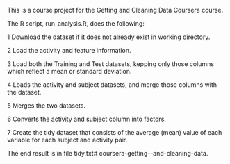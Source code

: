This is a course project for the Getting and Cleaning Data Coursera course.

The R script, run_analysis.R, does the following:

1 Download the dataset if it does not already exist in working directory.

2 Load the activity and feature information.

3 Load both the Training and Test datasets, kepping only those columns which reflect a mean or standard deviation.

4 Loads the activity and subject datasets, and merge those columns with the dataset.

5 Merges the two datasets.

6 Converts the activity and subject column into factors.

7 Create the tidy dataset that consists of the average (mean) value of each variable for each subject and activity pair.


The end result is in file tidy.txt# coursera-getting--and-cleaning-data.

